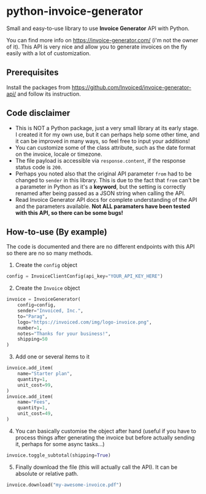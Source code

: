 # python-invoice-generator
Small and easy-to-use library to use **Invoice Generator** API with Python.

You can find more info on https://invoice-generator.com/ (i'm not the owner of it). This API is very nice and allow you to generate invoices on the fly easily with a lot of customization.



Prerequisites
--------
Install the packages from https://github.com/Invoiced/invoice-generator-api/ and follow its instruction.

Code disclaimer
--------
- This is NOT a Python package, just a very small library at its early stage. I created it for my own use, but it can perhaps help some other time, and it can be improved in many ways, so feel free to input your additions!
- You can customize some of the class attribute, such as the date format on the invoice, locale or timezone.
- The file payload is accessible via `response.content`, if the response status code is `200`.
- Perhaps you noted also that the original API parameter `from` had to be changed to `sender` in this library. This is due to the fact that `from` can't be a parameter in Python as it's a **keyword**, but the setting is correctly renamed after being passed as a JSON string when calling the API.
- Read Invoice Generator API docs for complete understanding of the API and the parameters available. **Not ALL paramaters have been tested with this API, so there can be some bugs!**

How-to-use (By example)
--------

The code is documented and there are no different endpoints with this API so there are no so many methods.
1) Create the `config` object
```python
config = InvoiceClientConfig(api_key="YOUR_API_KEY_HERE")
```

2) Create the `Invoice` object
```python
invoice = InvoiceGenerator(
    config=config,
    sender="Invoiced, Inc.",
    to="Parag",
    logo="https://invoiced.com/img/logo-invoice.png",
    number=1,
    notes="Thanks for your business!",
    shipping=50
)
```

3) Add one or several items to it
```python
invoice.add_item(
    name="Starter plan",
    quantity=1,
    unit_cost=99,
)
invoice.add_item(
    name="Fees",
    quantity=1,
    unit_cost=49,
)
```

4) You can basically customise the object after hand (useful if you have to process things after generating the invoice but before actually sending it, perhaps for some async tasks...)
```python
invoice.toggle_subtotal(shipping=True)
```

5) Finally download the file (this will actually call the API). It can be absolute or relative path. 
```python
invoice.download("my-awesome-invoice.pdf")
```


